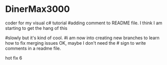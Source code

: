 
# DinerMax3000
coder for my visual c# tutorial
#adding comment to README file. I think I am starting to get the hang of this 

#slowly but it's kind of cool.
#i am now into creating new branches to learn how to fix merging issues 
OK, maybe I don't need the # sign to write comments in a readme file.

hot fix 6 
